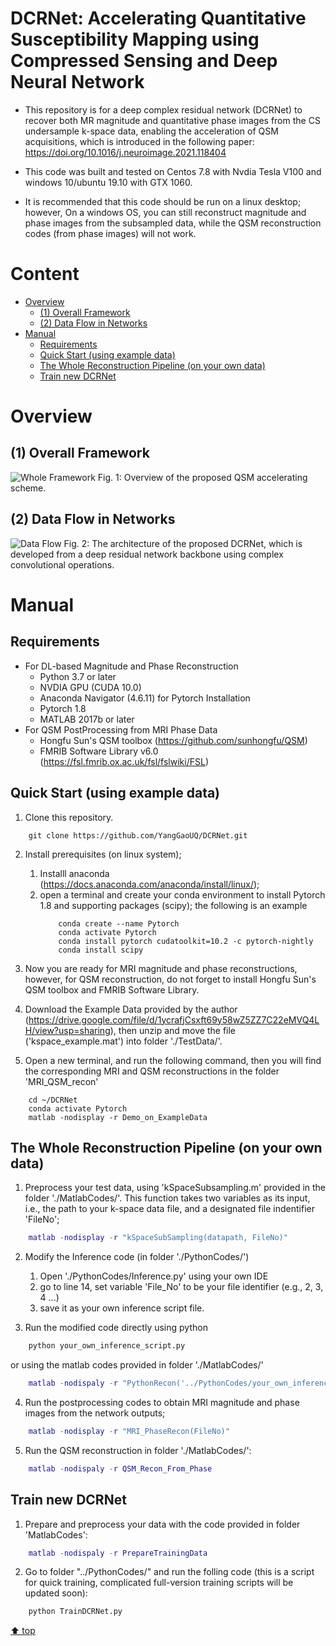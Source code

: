 # DCRNet: Accelerating Quantitative Susceptibility Mapping using Compressed Sensing and Deep Neural Network

* This repository is for a deep complex residual network (DCRNet) to recover both MR magnitude and quantitative phase images from the CS undersample k-space data, enabling the acceleration of QSM acquisitions, which is introduced in the following paper: https://doi.org/10.1016/j.neuroimage.2021.118404 

- This code was built and tested on Centos 7.8 with Nvdia Tesla V100 and windows 10/ubuntu 19.10 with GTX 1060. 

* It is recommended that this code should be run on a linux desktop; however, On a windows OS, you can still reconstruct magnitude and phase images from the subsampled data, while the QSM reconstruction codes (from phase images) will not work. 

# Content
- [ Overview](#head1)
	- [(1) Overall Framework](#head2)
	- [(2) Data Flow in Networks](#head3)
- [ Manual](#head4)
	- [Requirements](#head5)
	- [Quick Start (using example data)](#head6)
	- [The Whole Reconstruction Pipeline (on your own data)](#head7)
	- [Train new DCRNet](#head8)

# <span id="head1"> Overview </span>

## <span id="head2">(1) Overall Framework </span>

![Whole Framework](https://www.dropbox.com/s/f729s5l2xvpwjfx/Figs_1.png?raw=1)
Fig. 1: Overview of the proposed QSM accelerating scheme.  

## <span id="head3">(2) Data Flow in Networks </span>

![Data Flow](https://www.dropbox.com/s/2519jlm4cr8g9cp/Figs_2.png?raw=1)
Fig. 2: The architecture of the proposed DCRNet, which is developed from a deep residual network backbone using complex convolutional operations.

# <span id="head4"> Manual </span>

## <span id="head5"> Requirements </span>

* For DL-based Magnitude and Phase Reconstruction  
    - Python 3.7 or later  
    - NVDIA GPU (CUDA 10.0)  
    - Anaconda Navigator (4.6.11) for Pytorch Installation
    - Pytorch 1.8 
    - MATLAB 2017b or later  
* For QSM PostProcessing from MRI Phase Data  
    - Hongfu Sun's QSM toolbox (https://github.com/sunhongfu/QSM)
    - FMRIB Software Library v6.0 (https://fsl.fmrib.ox.ac.uk/fsl/fslwiki/FSL)

## <span id="head6"> Quick Start (using example data) </span>
1. Clone this repository. 

```
    git clone https://github.com/YangGaoUQ/DCRNet.git
```
2. Install prerequisites (on linux system);
    1. Installl anaconda (https://docs.anaconda.com/anaconda/install/linux/); 
    2. open a terminal and create your conda environment to install Pytorch 1.8 and supporting packages (scipy); the following is an example
        ```
            conda create --name Pytorch
            conda activate Pytorch 
            conda install pytorch cudatoolkit=10.2 -c pytorch-nightly
            conda install scipy
        ```
3. Now you are ready for MRI magnitude and phase reconstructions, however, for QSM reconstruction, do not forget to install Hongfu Sun's QSM toolbox and FMRIB Software Library.   

4. Download the Example Data provided by the author (https://drive.google.com/file/d/1ycrafjCsxft69y58wZ5ZZ7C22eMVQ4LH/view?usp=sharing), then unzip and move the file ('kspace_example.mat') into folder './TestData/'. 

5. Open a new terminal, and run the following command, then you will find the corresponding MRI and QSM reconstructions in the folder 'MRI_QSM_recon'
```
    cd ~/DCRNet
    conda activate Pytorch
    matlab -nodisplay -r Demo_on_ExampleData
```

## <span id="head7"> The Whole Reconstruction Pipeline (on your own data) </span>
1. Preprocess your test data, using 'kSpaceSubsampling.m' provided in the folder './MatlabCodes/'. This function takes two variables as its input, i.e., the path to your k-space data file, and a designated file indentifier 'FileNo'; 
```matlab 
    matlab -nodisplay -r "kSpaceSubSampling(datapath, FileNo)"
```

2. Modify the Inference code (in folder './PythonCodes/')
    1. Open './PythonCodes/Inference.py' using your own IDE
    2. go to line 14, set variable 'File_No' to be your file identifier (e.g., 2, 3, 4 ...)
    4. save it as your own inference script file. 

3. Run the modified code directly using python 

```python
    python your_own_inference_script.py  
```

or using the matlab codes provided in folder './MatlabCodes/'

```matlab
    matlab -nodispaly -r "PythonRecon('../PythonCodes/your_own_inference_script.py')"
```

4. Run the postprocessing codes to obtain MRI magnitude and phase images from the network outputs; 
```matlab
    matlab -nodisplay -r "MRI_PhaseRecon(FileNo)"
``` 

5. Run the QSM reconstruction in folder './MatlabCodes/':
```matlab
    matlab -nodispaly -r QSM_Recon_From_Phase
```

## <span id="head8"> Train new DCRNet </span>
1. Prepare and preprocess your data with the code provided in folder 'MatlabCodes':
```matlab
    matlab -nodispaly -r PrepareTrainingData
```
2. Go to folder "../PythonCodes/" and run the folling code (this is a script for quick training, complicated full-version training scripts will be updated soon): 

```python 
    python TrainDCRNet.py
```

[⬆ top](#readme)
